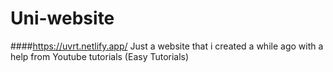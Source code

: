 ﻿# Uni-website

####https://uvrt.netlify.app/
Just a website that i created a while ago with a help from Youtube tutorials (Easy Tutorials)
